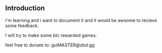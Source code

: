 <h2>Introduction</h2>

<p>I'm learning and i want to document it and it would be awsome to recieve some feedback.</p>

<p>I will try to make some btc rewarded games.</p>

<p>feel free to donate to: guiMASTER@zbd.gg</p>
